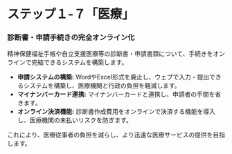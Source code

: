 # ステップ１-７「医療」

### **診断書・申請手続きの完全オンライン化**

精神保健福祉手帳や自立支援医療等の診断書・申請書類について、手続きをオンラインで完結できるシステムを構築します。

*   **申請システムの構築:** WordやExcel形式を廃止し、ウェブで入力・提出できるシステムを構築し、医療機関と行政の負担を軽減します。
*   **マイナンバーカード連携:** マイナンバーカードと連携し、申請者の手間を省きます。
*   **オンライン決済機能:** 診断書作成費用をオンラインで決済する機能を導入し、医療機関の未払いリスクを防ぎます。

これにより、医療従事者の負担を減らし、より迅速な医療サービスの提供を目指します。